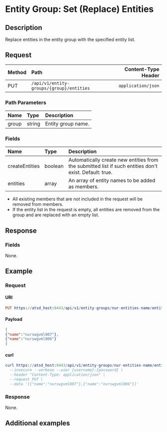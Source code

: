 # Entity Group: Set (Replace) Entities

## Description

Replace entities in the entity group with the specified entity list.

## Request

| **Method** | **Path** | **Content-Type Header**|
|:---|:---|---:|
| PUT | `/api/v1/entity-groups/{group}/entities` | `application/json` |

### Path Parameters 

|**Name**|**Type**|**Description**|
|:---|:---|:---|
| group |string|Entity group name.|

### Fields

|**Name**|**Type**|**Description**|
|:---|:---|:---|
| createEntities | boolean | Automatically create new entities from the submitted list if such entities don't exist. Default: true. |
| entities | array | An array of entity names to be added as members. |

* All existing members that are not included in the request will be removed from members.
* If the entity list in the request is empty, all entities are removed from the group and are replaced with an empty list.

## Response

### Fields

None.

## Example

### Request

#### URI

```elm
PUT https://atsd_host:8443/api/v1/entity-groups/nur-entities-name/entities
```

#### Payload

```json
[
{"name":"nurswgvml007"},
{"name":"nurswgvml006"}
]
```

#### curl

```elm
curl https://atsd_host:8443/api/v1/entity-groups/nur-entities-name/entities \
  --insecure --verbose --user {username}:{password} \
  --header "Content-Type: application/json" \
  --request PUT \
  --data '[{"name":"nurswgvml007"},{"name":"nurswgvml006"}]'
  ```
### Response

None.

## Additional examples


